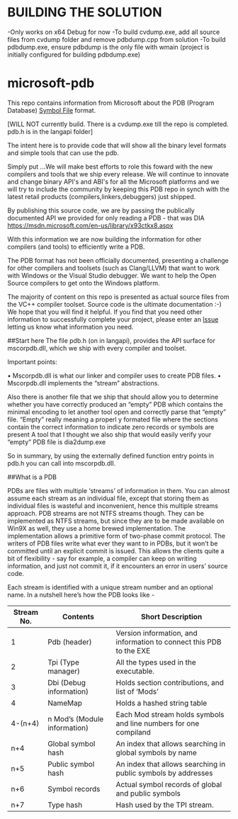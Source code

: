 # BUILDING THE SOLUTION
-Only works on x64 Debug for now
-To build cvdump.exe, add all source files from cvdump folder and remove pdbdump.cpp from solution
-To build pdbdump.exe, ensure pdbdump is the only file with wmain (project is initially configured for building pdbdump.exe)





# microsoft-pdb
This repo contains information from Microsoft about the PDB (Program Database) 
[Symbol File](https://msdn.microsoft.com/en-us/library/windows/desktop/aa363368(v=vs.85).aspx) format.

[WILL NOT currently build. There is a cvdump.exe till the repo is completed.  pdb.h is in the langapi folder]

The intent here is to provide code that will show all the binary level formats and simple tools that can use the pdb.

Simply put ...We will make best efforts to role this foward with the new compilers and tools that we ship every release. We will continue to innovate and change binary API's and ABI's for all the Microsoft platforms and we will try to include the community by keeping this PDB repo in synch with the latest retail products (compilers,linkers,debuggers) just shipped.  

By publishing this source code, we are by passing the publically documented API we provided for only reading a PDB - that was DIA
https://msdn.microsoft.com/en-us/library/x93ctkx8.aspx 

With this information we are now building the information for other compilers (and tools) to efficiently write a PDB. 

The PDB format has not been officially documented, presenting a challenge for other compilers and
toolsets (such as Clang/LLVM) that want to work with Windows or the Visual Studio debugger. We want
to help the Open Source compilers to get onto the Windows platform.
 
The majority of content on this repo is presented as actual source files from the VC++ compiler 
toolset. Source code is the ultimate documentation :-) We hope that you will find it helpful. If you 
find that you need other information to successfully complete your project, please enter an
[Issue](https://github.com/microsoft/microsoft-pdb/issues) letting us know what information you need.

##Start here
The file pdb.h (on in langapi), provides the API surface for mscorpdb.dll, which we ship with every compiler and toolset.

Important points:

•	Mscorpdb.dll is what our linker and compiler uses to create PDB files.
•	Mscorpdb.dll implements the “stream” abstractions.

Also there is another file that we ship that should allow you to determine whether you have correctly produced an “empty” PDB which contains the minimal encoding to let another tool open and correctly parse that “empty” file.  “Empty” really meaning a properl
y formated file where the sections contain the correct information to indicate zero records or symbols are present
A tool that I thought we also ship that would easily verify your “empty” PDB file is dia2dump.exe

So in summary, by using the externally defined function entry points in pdb.h you can call into mscorpdb.dll.

##What is a PDB

PDBs are files with multiple ‘streams’ of information in them. You can almost assume each stream as an individual file, except that storing them as individual files is wasteful and inconvenient, hence this multiple streams approach. PDB streams are not NTFS streams though. They can be implemented as NTFS streams, but since they are to be made available on Win9X as well, they use a home brewed implementation. The implementation allows a primitive form of two-phase commit protocol. The writers of PDB files write what ever they want to in PDBs, but it won’t be committed until an explicit commit is issued. This allows the clients quite a bit of flexibility - say for example, a compiler can keep on writing information, and just not commit it, if it encounters an error in users’ source code.

Each stream is identified with a unique stream number and an optional name. In a nutshell here’s how the PDB looks like -
	
| Stream No.			| Contents																								|Short Description
|--------------|---------------------------------|-------------------
| 1            | Pdb (header)	                   | Version information, and information to connect this PDB to the EXE
| 2	           | Tpi (Type manager)	             | All the types used in the executable.
| 3	           | Dbi (Debug information)	        | Holds section contributions, and list of ‘Mods’
| 4	           | NameMap	                        | Holds a hashed string table
| 4-(n+4)	     | n Mod’s (Module information)	   | Each Mod stream holds symbols and line numbers for one compiland
| n+4	         | Global symbol hash	             | An index that allows searching in global symbols by name
| n+5	         | Public symbol hash	             | An index that allows searching in public symbols by addresses
| n+6	         | Symbol records	                 | Actual symbol records of global and public symbols
| n+7	         | Type hash	                      | Hash used by the TPI stream.

